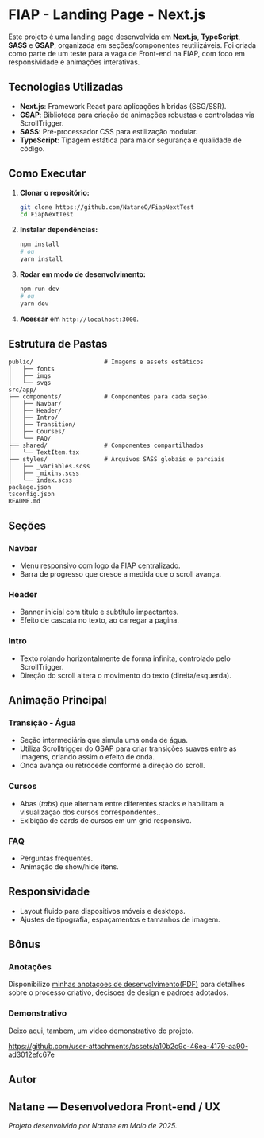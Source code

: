 # FIAP - Landing Page -  Next.js

Este projeto é uma landing page desenvolvida em **Next.js**, **TypeScript**, **SASS** e **GSAP**, organizada em seções/componentes reutilizáveis. Foi criada como parte de um teste para a vaga de Front-end na FIAP, com foco em responsividade e animações interativas.

## Tecnologias Utilizadas

* **Next.js**: Framework React para aplicações híbridas (SSG/SSR).
* **GSAP**: Biblioteca para criação de animações robustas e controladas via ScrollTrigger.
* **SASS**: Pré-processador CSS para estilização modular.
* **TypeScript**: Tipagem estática para maior segurança e qualidade de código.

## Como Executar

1. **Clonar o repositório:**

   ```bash
   git clone https://github.com/NataneO/FiapNextTest
   cd FiapNextTest
   ```
2. **Instalar dependências:**

   ```bash
   npm install
   # ou
   yarn install
   ```
3. **Rodar em modo de desenvolvimento:**

   ```bash
   npm run dev
   # ou
   yarn dev
   ```
4. **Acessar** em `http://localhost:3000`.


## Estrutura de Pastas

```
public/                    # Imagens e assets estáticos
│   ├── fonts
│   ├── imgs
│   └── svgs        
src/app/
├── components/            # Componentes para cada seção. 
│   ├── Navbar/                  
│   ├── Header/
│   ├── Intro/
│   ├── Transition/
│   ├── Courses/
│   └── FAQ/
├── shared/                # Componentes compartilhados
│   └── TextItem.tsx      
├── styles/                # Arquivos SASS globais e parciais
│   ├── _variables.scss
│   ├── _mixins.scss
│   └── index.scss
package.json
tsconfig.json              
README.md
```

## Seções 

### Navbar

* Menu responsivo com logo da FIAP centralizado.
* Barra de progresso que cresce a medida que o scroll avança.

### Header

* Banner inicial com título e subtítulo impactantes.
* Efeito de cascata no texto, ao carregar a pagina.

### Intro

* Texto rolando horizontalmente de forma infinita, controlado pelo ScrollTrigger.
* Direção do scroll altera o movimento do texto (direita/esquerda).


## Animação Principal
### Transição - Água

* Seção intermediária que simula uma onda de água.
* Utiliza Scrolltrigger do GSAP para criar transições suaves entre as imagens, criando assim o efeito de onda.
* Onda avança ou retrocede conforme a direção do scroll.

### Cursos

* Abas (*tabs*) que alternam entre diferentes stacks e habilitam a visualizaçao dos cursos correspondentes..
* Exibição de cards de cursos em um grid responsivo.

### FAQ

* Perguntas frequentes.
* Animação de show/hide itens.

## Responsividade

* Layout fluido para dispositivos móveis e desktops.
* Ajustes de tipografia, espaçamentos e tamanhos de imagem.


## Bônus

### Anotações

Disponibilizo [minhas anotaçoes de desenvolvimento(PDF)](https://drive.google.com/file/d/1KWTa4vizr-dAK_0snqst-ejN9Vw1AWfi/view?usp=drivesdk) para detalhes sobre o processo criativo, decisoes de design e padroes adotados.

### Demonstrativo

Deixo aqui, tambem, um video demonstrativo do projeto.

https://github.com/user-attachments/assets/a10b2c9c-46ea-4179-aa90-ad3012efc67e


## Autor

Natane — Desenvolvedora Front-end / UX
---

*Projeto desenvolvido por Natane em Maio de 2025.*
